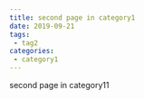 ```yaml
---
title: second page in category1
date: 2019-09-21
tags:
 - tag2
categories:
 - category1
---
```


second page in category11